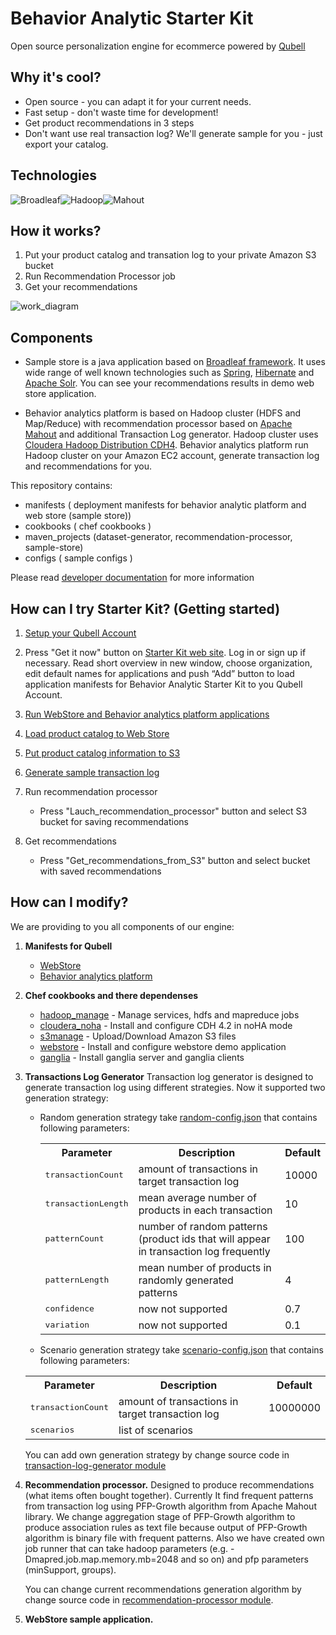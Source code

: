 Behavior Analytic Starter Kit
=============================
Open source personalization engine for ecommerce powered by [Qubell](http://qubell.com/)

Why it's cool?
-------------
- Open source - you can adapt it for your current needs.
- Fast setup - don't waste time for development!
- Get product recommendations in 3 steps
- Don't want use real transaction log? We'll generate sample for you - just export your catalog.

Technologies
------------
![Broadleaf][Broadleaf_logo]![Hadoop][Hadoop_logo]![Mahout][Mahout_logo]

How it works?
-------------
1. Put your product catalog and transation log to your private Amazon S3 bucket
2. Run Recommendation Processor job
3. Get your recommendations

![work_diagram][work_diagram]

Components
----------

* Sample store is a java application based on [Broadleaf framework](http://www.broadleafcommerce.org).
It uses wide range of well known technologies such as [Spring](http://www.springsource.org),
[Hibernate](http://www.hibernate.org) and [Apache Solr](http://lucene.apache.org/solr).
You can see your recommendations results in demo web store application.

* Behavior analytics platform is based on Hadoop cluster (HDFS and Map/Reduce) with recommendation processor
based on [Apache Mahout](http://mahout.apache.org) and additional Transaction Log generator.
Hadoop cluster uses [Cloudera Hadoop Distribution CDH4](http://www.cloudera.com/content/cloudera/en/products/cdh.html).
Behavior analytics platform run Hadoop cluster on your Amazon EC2 account, generate transaction log and recommendations for you.

This repository contains:

* manifests ( deployment manifests for behavior analytic platform and web store (sample store))
* cookbooks ( chef cookbooks )
* maven_projects  (dataset-generator, recommendation-processor, sample-store)
* configs  ( sample configs )

Please read [developer documentation](Documentation.md) for more information

How can I try Starter Kit? (Getting started)
-------------------
1. [Setup your Qubell Account][qubell_setup]

2. Press "Get it now" button on [Starter Kit web site](http://qubell.com). Log in or sign up if necessary.
Read short overview in new window, choose organization, edit default names for applications and
push “Add” button to load application manifests for Behavior Analytic Starter Kit to you Qubell Account.

3. [Run WebStore and Behavior analytics platform applications](docs/Getting-started--Launch-applications.md)
4. [Load product catalog to Web Store](docs/Getting-started--Load-product-catalog.md)
5. [Put product catalog information to S3](docs/Getting-started--Put-product-catalog-information-to-s3.md)
6. [Generate sample transaction log](Getting-started--Generate-sample-transaction-log.md)
7. Run recommendation processor
    - Press "Lauch_recommendation_processor" button and select S3 bucket for saving recommendations
8. Get recommendations
    - Press "Get_recommendations_from_S3" button and select bucket with saved recommendations
    

How can I modify?
-----------------


We are providing to you all components of our engine:

1. **Manifests for Qubell**
    - [WebStore][webstore_manifest]
    - [Behavior analytics platform]
2. **Chef cookbooks and there dependenses**
    - [hadoop_manage] - Manage services, hdfs and mapreduce jobs
    - [cloudera_noha] - Install and configure CDH 4.2 in noHA mode
    - [s3manage] - Upload/Download Amazon S3 files
    - [webstore][webstore_cookbook] - Install and configure webstore demo application
    - [ganglia] - Install ganglia server and ganglia clients
3. **Transactions Log Generator**
    Transaction log generator is designed to generate transaction log using different strategies. Now it supported two generation strategy:
    - Random generation strategy take [random-config.json] that contains following parameters:
        <table>
            <tr>
                <th>Parameter</th>
                <th>Description</th>
                <th>Default</th>
            </tr>
            <tr>
                <td><tt>transactionCount</tt></td>
                <td>amount of transactions in target transaction log</td>
                <td>10000</td>
            </tr> 
            <tr>
                <td><tt>transactionLength</tt></td>
                <td>mean average number of products in each transaction</td>
                <td>10</td>
            </tr>
            <tr>
                <td><tt>patternCount</tt></td>
                <td>number of random patterns (product ids that will appear in transaction log frequently</td>
                <td>100</td>
            </tr>
            <tr>
                <td><tt>patternLength</tt></td>
                <td>mean number of products in randomly generated patterns</td>
                <td>4</td>
            </tr>
            <tr>
                <td><tt>confidence</tt></td>
                <td>now not supported</td>
                <td>0.7</td>
            </tr>
            <tr>
                <td><tt>variation</tt></td>
                <td>now not supported</td>
                <td>0.1</td>
            </tr>
        </table>
    - Scenario generation strategy take [scenario-config.json] that contains following parameters:
    <table>
            <tr>
                <th>Parameter</th>
                <th>Description</th>
                <th>Default</th>
            </tr>
            <tr>
                <td><tt>transactionCount</tt></td>
                <td>amount of transactions in target transaction log</td>
                <td>10000000</td>
            </tr> 
            <tr>
                <td><tt>scenarios</tt></td>
                <td>list of scenarios</td>
                <td></td>
            </tr>
    </table>

    You can add own generation strategy by change source code in [transaction-log-generator module]

4. **Recommendation processor.** Designed to produce recommendations (what items often bought together). Currently It find frequent patterns from transaction log using PFP-Growth algorithm from Apache Mahout library. We change aggregation stage of PFP-Growth algorithm to produce association rules as text file because output of PFP-Growth algorithm is binary file with frequent patterns.
Also we have created own job runner that can take hadoop parameters (e.g. -Dmapred.job.map.memory.mb=2048 and so on) and pfp parameters (minSupport, groups).

    You can change current recommendations generation algorithm by change source code in [recommendation-processor module].
5. **WebStore sample application.**

    
[broadleaf_logo]: https://raw.github.com/griddynamics/Behavior-Analytic-Starter-Kit/master/docs/images/broadleaf_logo.png "Broadleaf Framework"
[Hadoop_logo]: https://raw.github.com/griddynamics/Behavior-Analytic-Starter-Kit/master/docs/images/hadoop_logo.jpg "Apache Hadoop"
[Mahout_logo]: https://raw.github.com/griddynamics/Behavior-Analytic-Starter-Kit/master/docs/images/mahout_logo.png "Apache Mahout"

[work_diagram]: https://raw.github.com/griddynamics/Behavior-Analytic-Starter-Kit/master/docs/images/how_it_work.png "That how it works"

[qubell_setup]: https://github.com/griddynamics/Behavior-Analytic-Starter-Kit/blob/master/docs/Qubell-setup-guide.md

[webstore_manifest]: https://github.com/griddynamics/Behavior-Analytic-Starter-Kit/blob/master/manifests/webstore.yaml
[Behavior analytics platform]: https://github.com/griddynamics/Behavior-Analytic-Starter-Kit/blob/master/manifests/behavior_analytics_platform.yaml

[hadoop_manage]: https://github.com/griddynamics/Behavior-Analytic-Starter-Kit/blob/master/cookbooks/hadoop_manage/README.md
[cloudera_noha]: https://github.com/griddynamics/Behavior-Analytic-Starter-Kit/blob/master/cookbooks/cloudera_noha/README.md
[s3manage]: https://github.com/griddynamics/Behavior-Analytic-Starter-Kit/blob/master/cookbooks/s3manage/README.md
[webstore_cookbook]: https://github.com/griddynamics/Behavior-Analytic-Starter-Kit/blob/master/cookbooks/webstore/README.md
[ganglia]: https://github.com/griddynamics/Behavior-Analytic-Starter-Kit/blob/master/cookbooks/ganglia/README.md

[random-config.json]: https://github.com/griddynamics/Behavior-Analytic-Starter-Kit/blob/master/maven_projects/dataset-generator/src/main/resources/random-config.json
[transaction-log-generator module]: https://github.com/griddynamics/Behavior-Analytic-Starter-Kit/tree/master/maven_projects/dataset-generator
[recommendation-processor module]: https://github.com/griddynamics/Behavior-Analytic-Starter-Kit/tree/master/maven_projects/recommendation-processor
[scenario-config.json]: https://github.com/griddynamics/Behavior-Analytic-Starter-Kit/blob/master/maven_projects/dataset-generator/src/main/resources/scenario-config.json

[product_catalog_source]: https://github.com/griddynamics/Behavior-Analytic-Starter-Kit/blob/master/maven_projects/dataset-generator/src/main/resources/product-catalog.json

